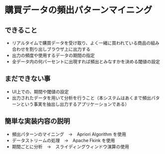 # 購買データの頻出パターンマイニング

## できること
- リアルタイムで購買データを受け取り、よく一緒に買われている商品の組み合わせを割り出しブラウザ上に出力する
- 出力の頻度や使用するデータの期間の指定
- 全データ内の何パーセントに出現すれば頻出とみなすかを決める閾値の設定

## まだできない事
- UI上での、期間や閾値の設定
- 出力されたデータを用いて分析を行うこと（本システムはあくまで頻出パターンという事実を抽出し出力するアプリケーションである）

## 簡単な実装内容の説明
- 頻出パターンのマイニング　→　Apriori Algorithm を使用
- データストリームの処理　→　Apache Fkink を使用
- 期間ごとに分析　→　スライディングウィンドウ演算の使用
